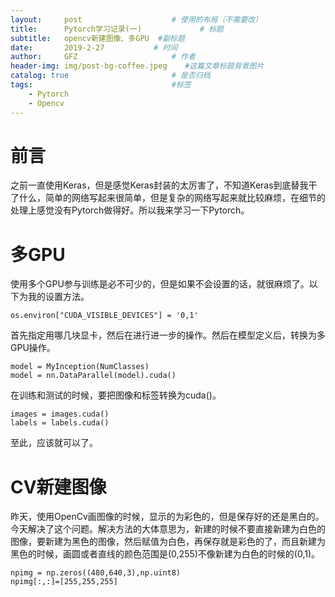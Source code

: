 ```yaml
---
layout:     post                    # 使用的布局（不需要改）
title:      Pytorch学习记录(一)             # 标题 
subtitle:   opencv新建图像、多GPU  #副标题
date:       2019-2-27           # 时间
author:     GFZ                     # 作者
header-img: img/post-bg-coffee.jpeg    #这篇文章标题背景图片
catalog: true                       # 是否归档
tags:                               #标签
    - Pytorch
    - Opencv
---
```

# 前言
之前一直使用Keras，但是感觉Keras封装的太厉害了，不知道Keras到底替我干了什么，简单的网络写起来很简单，但是复杂的网络写起来就比较麻烦，在细节的处理上感觉没有Pytorch做得好。所以我来学习一下Pytorch。
# 多GPU
使用多个GPU参与训练是必不可少的，但是如果不会设置的话，就很麻烦了。以下为我的设置方法。
```
os.environ["CUDA_VISIBLE_DEVICES"] = '0,1'
```
首先指定用哪几块显卡，然后在进行进一步的操作。然后在模型定义后，转换为多GPU操作。
```
model = MyInception(NumClasses)
model = nn.DataParallel(model).cuda()
```
在训练和测试的时候，要把图像和标签转换为cuda()。
```
images = images.cuda()
labels = labels.cuda()
```
至此，应该就可以了。
# CV新建图像
昨天，使用OpenCv画图像的时候，显示的为彩色的，但是保存好的还是黑白的。今天解决了这个问题。解决方法的大体意思为，新建的时候不要直接新建为白色的图像，要新建为黑色的图像，然后赋值为白色，再保存就是彩色的了，而且新建为黑色的时候，画圆或者直线的颜色范围是(0,255)不像新建为白色的时候的(0,1)。
```
npimg = np.zeros((480,640,3),np.uint8)
npimg[:,:]=[255,255,255]
```
